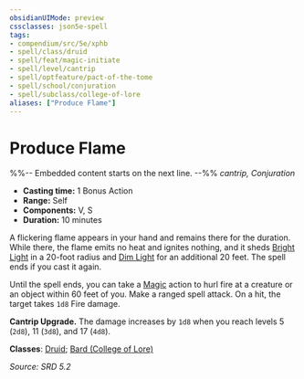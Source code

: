 ```yaml
---
obsidianUIMode: preview
cssclasses: json5e-spell
tags:
- compendium/src/5e/xphb
- spell/class/druid
- spell/feat/magic-initiate
- spell/level/cantrip
- spell/optfeature/pact-of-the-tome
- spell/school/conjuration
- spell/subclass/college-of-lore
aliases: ["Produce Flame"]
---
```

# Produce Flame
%%-- Embedded content starts on the next line. --%%
*cantrip, Conjuration*  

- **Casting time:** 1 Bonus Action
- **Range:** Self
- **Components:** V, S
- **Duration:** 10 minutes

A flickering flame appears in your hand and remains there for the duration. While there, the flame emits no heat and ignites nothing, and it sheds [Bright Light](bright-light-xphb.md) in a 20-foot radius and [Dim Light](dim-light-xphb.md) for an additional 20 feet. The spell ends if you cast it again.

Until the spell ends, you can take a [Magic](actions.md#Magic) action to hurl fire at a creature or an object within 60 feet of you. Make a ranged spell attack. On a hit, the target takes `1d8` Fire damage.

**Cantrip Upgrade.** The damage increases by `1d8` when you reach levels 5 (`2d8`), 11 (`3d8`), and 17 (`4d8`).

**Classes**: [Druid](list-spells-classes-druid.md); [Bard (College of Lore)](list-spells-classes-bard-xphb-college-of-lore-xphb.md "subclass=XPHB;class=XPHB")

*Source: SRD 5.2*